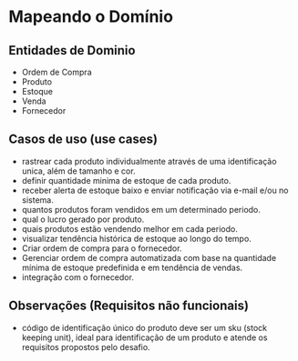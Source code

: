 # Mapeando o Domínio


## Entidades de Dominio
- Ordem de Compra
- Produto
- Estoque
- Venda
- Fornecedor


## Casos de uso (use cases)
- rastrear cada produto individualmente através de uma identificação unica, além de tamanho e cor.
- definir quantidade minima de estoque de cada produto.
- receber alerta de estoque baixo e enviar notificação via e-mail e/ou no sistema.
- quantos produtos foram vendidos em um determinado periodo.
- qual o lucro gerado por produto.
- quais produtos estão vendendo melhor em cada periodo.
- visualizar tendência histórica de estoque ao longo do tempo.
- Criar ordem de compra para o fornecedor.
- Gerenciar ordem de compra automatizada com base na quantidade mínima de estoque predefinida e em tendência de vendas.
- integração com o fornecedor.


## Observações (Requisitos não funcionais) 
- código de identificação único do produto deve ser um sku (stock keeping unit), ideal para identificação de um produto e atende os requisitos propostos pelo desafio.

